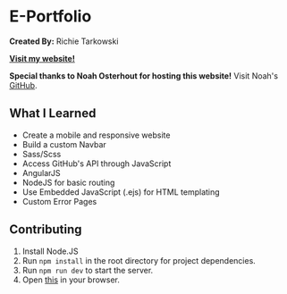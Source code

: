 # E-Portfolio

**Created By:** Richie Tarkowski 

**[Visit my website!](https://richietarkowski.com)**

**Special thanks to Noah Osterhout for hosting this website!**
Visit Noah's [GitHub](https://github.com/NoahFlowa).

## What I Learned
* Create a mobile and responsive website
* Build a custom Navbar
* Sass/Scss
* Access GitHub's API through JavaScript
* AngularJS
* NodeJS for basic routing
* Use Embedded JavaScript (.ejs) for HTML templating
* Custom Error Pages

## Contributing
1. Install Node.JS
2. Run ```npm install``` in the root directory for project dependencies.
3. Run ```npm run dev``` to start the server.
4. Open [this](http://localhost:8080) in your browser.
